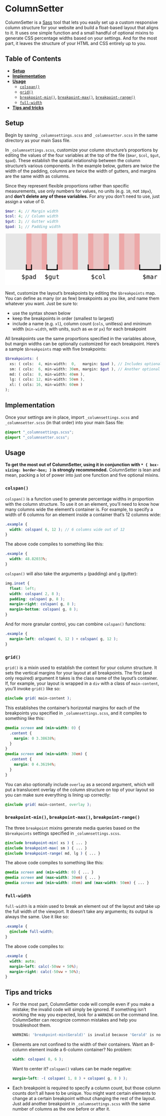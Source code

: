 # ColumnSetter

ColumnSetter is a [Sass](https://github.com/sass/sass) tool that lets you easily set up a custom responsive column structure for your website and build a float-based layout that aligns to it. It uses one simple function and a small handful of optional mixins to generate CSS percentage widths based on your settings. And for the most part, it leaves the structure of your HTML and CSS entirely up to you.

## Table of Contents

* **[Setup](#setup)**
* **[Implementation](#implementation)**
* **[Usage](#usage)**
    * [`colspan()`](#colspan)
    * [`grid()`](#grid)
    * [`breakpoint-min()`](#breakpoint-min), [`breakpoint-max()`](#breakpoint-max), [`breakpoint-range()`](#breakpoint-range)
    * [`full-width`](#full-width)
* **[Tips and tricks](#tips-and-tricks)**

## Setup

Begin by saving `_columnsettings.scss` and `_columnsetter.scss` in the same directory as your main Sass file.

In `_columnsettings.scss`, customize your column structure’s proportions by editing the values of the four variables at the top of the file (`$mar`, `$col`, `$gut`, `$pad`). These establish the spatial relationship between the column structure’s various components. In the example below, gutters are twice the width of the padding, columns are twice the width of gutters, and margins are the same width as columns.

Since they represent flexible proportions rather than specific measurements, use only numbers for values, no units (e.g. `10`, not `10px`), and **don’t delete any of these variables.** For any you don’t need to use, just assign a value of 0.

```scss
$mar: 4; // Margin width
$col: 4; // Column width
$gut: 2; // Gutter width
$pad: 1; // Padding width
```

![Diagram of ColumnSetter proportions](columnsetter-diagram.svg?raw=true)

Next, customize the layout’s breakpoints by editing the `$breakpoints` map. You can define as many (or as few) breakpoints as you like, and name them whatever you want. Just be sure to:

* use the syntax shown below
* keep the breakpoints in order (smallest to largest)
* include a name (e.g. `xl`), column count (`cols`, unitless) and minimum width (`min-width`, with units, such as `em` or `px`) for each breakpoint

All breakpoints use the same proportions specified in the variables above, but margin widths can be optionally customized for each breakpoint. Here’s a sample `$breakpoints` map with five breakpoints:

```scss
$breakpoints: (
  xs: ( cols:  4, min-width:  0,   margin: $pad ), // Includes optional custom margin
  sm: ( cols:  6, min-width: 30em, margin: $gut ), // Another optional custom margin
  md: ( cols:  8, min-width: 40em ),
  lg: ( cols: 12, min-width: 50em ),
  xl: ( cols: 16, min-width: 60em )
);
```

## Implementation

Once your settings are in place, import `_columnsettings.scss` and `_columnsetter.scss` (in that order) into your main Sass file:

```scss
@import "_columnsettings.scss";
@import "_columnsetter.scss";
```

## Usage

**To get the most out of ColumnSetter, using it in conjunction with `* { box-sizing: border-box; }` is strongly recommended.** ColumnSetter is lean and mean, packing a lot of power into just one function and five optional mixins.

### `colspan()`

`colspan()` is a function used to generate percentage widths in proportion with the column structure. To use it on an element, you’ll need to know how many columns wide the element’s container is. For example, to specify a width of 6 columns for an element inside a container that’s 12 columns wide:

```scss
.example {
  width: colspan( 6, 12 ); // 6 columns wide out of 12
}
```

The above code compiles to something like this:

```css
.example {
  width: 48.82033%;
}
```

`colspan()` will also take the arguments `p` (padding) and `g` (gutter):

```scss
img.inset {
  float: left;
  width: colspan( 2, 8 );
  padding: colspan( p, 8 );
  margin-right: colspan( g, 8 );
  margin-bottom: colspan( g, 8 );
}
```

And for more granular control, you can combine `colspan()` functions:

```scss
.example {
  margin-left: colspan( 6, 12 ) + colspan( g, 12 );
}
```

### `grid()`

`grid()` is a mixin used to establish the context for your column structure. It sets the vertical margins for your layout at all breakpoints. The first (and only required) argument it takes is the class name of the layout’s container. If, for example, your layout is wrapped in a `div` with a class of `main-content`, you’ll invoke `grid()` like so:

```scss
@include grid( main-content );
```

This establishes the container’s horizontal margins for each of the breakpoints you specified in `_columnsettings.scss`, and it compiles to something like this:

```css
@media screen and (min-width: 0) {
  .content {
    margin: 0 3.38638%;
  }
}
@media screen and (min-width: 30em) {
  .content {
    margin: 0 4.36194%;
  }
}
```

You can also optionally include `overlay` as a second argument, which will put a translucent overlay of the column structure on top of your layout so you can make sure everything is lining up correctly:

```scss
@include grid( main-content, overlay );
```

### `breakpoint-min()`, `breakpoint-max()`, `breakpoint-range()`

The three `breakpoint` mixins generate media queries based on the `$breakpoints` settings specified in `_columnsettings.scss`.

```scss
@include breakpoint-min( xs ) { ... }
@include breakpoint-max( sm ) { ... }
@include breakpoint-range( md, lg ) { ... }
```

The above code compiles to something like this:

```css
@media screen and (min-width: 0) { ... }
@media screen and (max-width: 30em) { ... }
@media screen and (min-width: 40em) and (max-width: 50em) { ... }
```

### `full-width`

`full-width` is a mixin used to break an element out of the layout and take up the full width of the viewport. It doesn’t take any arguments; its output is always the same. Use it like so:

```scss
.example {
  @include full-width;
}
```

The above code compiles to:

```css
.example {
  width: auto;
  margin-left: calc(-50vw + 50%);
  margin-right: calc(-50vw + 50%);
}
```

## Tips and tricks

* For the most part, ColumnSetter code will compile even if you make a mistake; the invalid code will simply be ignored. If something isn’t working the way you expected, look for a `WARNING` on the command line. ColumnSetter can recognize common mistakes and help you troubleshoot them.

    ```sh
    WARNING: 'breakpoint-min(Gerald)' is invalid because 'Gerald' is not a valid breakpoint name. A 'breakpoint-min' mixin call must contain a valid breakpoint name, e.g. 'breakpoint-min(small)'. Current valid breakpoint names: xs, sm, md, lg, xl.
    ```

* Elements are not confined to the width of their containers. Want an 8-column element inside a 6-column container? No problem:

    ```scss
    width: colspan( 8, 6 );
    ```

   Want to center it? `colspan()` values can be made negative:

    ```scss
    margin-left: -( colspan( 1, 8 ) + colspan( g, 8 ) );
    ```

* Each breakpoint is required to specify a column count, but those column counts don’t all have to be unique. You might want certain elements to change at a certain breakpoint without changing the rest of the layout. Just add another breakpoint in `_columnsettings.scss` with the same number of columns as the one before or after it.

    ```scss

    ```